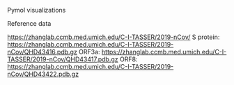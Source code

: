 Pymol visualizations

Reference data

https://zhanglab.ccmb.med.umich.edu/C-I-TASSER/2019-nCov/
S protein: https://zhanglab.ccmb.med.umich.edu/C-I-TASSER/2019-nCov/QHD43416.pdb.gz 
ORF3a: https://zhanglab.ccmb.med.umich.edu/C-I-TASSER/2019-nCov/QHD43417.pdb.gz
ORF8: https://zhanglab.ccmb.med.umich.edu/C-I-TASSER/2019-nCov/QHD43422.pdb.gz


